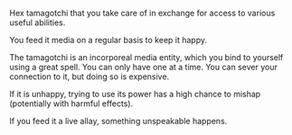 Hex tamagotchi that you take care of in exchange for access to various useful abilities.

You feed it media on a regular basis to keep it happy.

The tamagotchi is an incorporeal media entity, which you bind to yourself using a great spell. You can only have one at a time. You can sever your connection to it, but doing so is expensive.

If it is unhappy, trying to use its power has a high chance to mishap (potentially with harmful effects).

If you feed it a live allay, something unspeakable happens.
